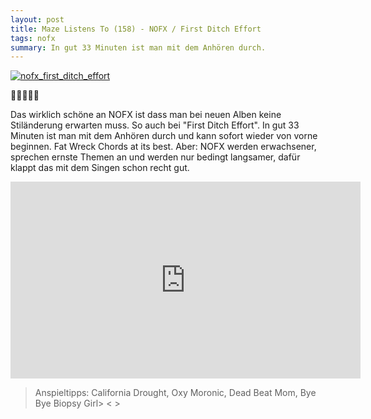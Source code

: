 ```yaml
---
layout: post
title: Maze Listens To (158) - NOFX / First Ditch Effort
tags: nofx
summary: In gut 33 Minuten ist man mit dem Anhören durch.
---
```


[![nofx_first_ditch_effort](/uploads/2016/10/NOFX_First_Ditch_Effort-300x300.jpg)](https://itun.es/at/EL0oeb)

🤘🤘🤘🤘🤘

Das wirklich schöne an NOFX ist dass man bei neuen Alben keine Stiländerung erwarten muss. So auch bei "First Ditch Effort". In gut 33 Minuten ist man mit dem Anhören durch und kann sofort wieder von vorne beginnen. Fat Wreck Chords at its best. Aber: NOFX werden erwachsener, sprechen ernste Themen an und werden nur bedingt langsamer, dafür klappt das mit dem Singen schon recht gut.

<div class="embed-container">
<iframe width="560" height="315" src="https://www.youtube.com/embed/ohguwyFECHI" frameborder="0" allow="autoplay; encrypted-media" allowfullscreen></iframe>
</div>

> Anspieltipps: California Drought, Oxy Moronic, Dead Beat Mom, Bye Bye Biopsy Girl> < >
